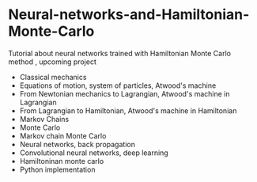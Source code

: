 # Neural-networks-and-Hamiltonian-Monte-Carlo
Tutorial about neural networks trained with Hamiltonian Monte Carlo method
, upcoming project

- Classical mechanics 
- Equations of motion, system of particles, Atwood's machine
- From Newtonian mechanics to Lagrangian, Atwood's machine in Lagrangian
- From Lagrangian to Hamiltonian, Atwood's machine in Hamiltonian 
- Markov Chains
- Monte Carlo
- Markov chain Monte Carlo
- Neural networks, back propagation 
- Convolutional neural networks, deep learning
- Hamiltoninan monte carlo 
- Python implementation 
